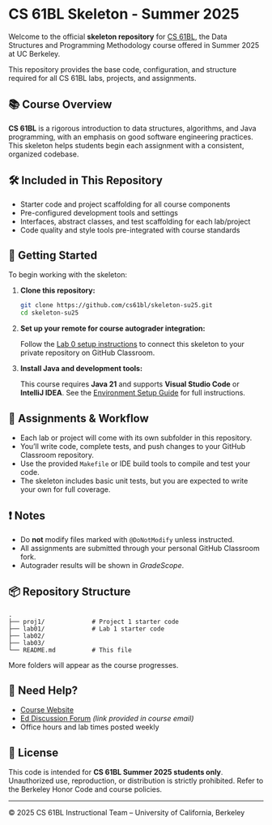 # CS 61BL Skeleton - Summer 2025

Welcome to the official **skeleton repository** for [CS 61BL](https://cs61bl.org/su25/), the Data Structures and Programming Methodology course offered in Summer 2025 at UC Berkeley.

This repository provides the base code, configuration, and structure required for all CS 61BL labs, projects, and assignments.

## 📚 Course Overview

**CS 61BL** is a rigorous introduction to data structures, algorithms, and Java programming, with an emphasis on good software engineering practices. This skeleton helps students begin each assignment with a consistent, organized codebase.

## 🛠️ Included in This Repository

* Starter code and project scaffolding for all course components
* Pre-configured development tools and settings
* Interfaces, abstract classes, and test scaffolding for each lab/project
* Code quality and style tools pre-integrated with course standards

## 🚀 Getting Started

To begin working with the skeleton:

1. **Clone this repository:**

   ```bash
   git clone https://github.com/cs61bl/skeleton-su25.git
   cd skeleton-su25
   ```

2. **Set up your remote for course autograder integration:**

   Follow the [Lab 0 setup instructions](https://cs61bl.org/su25/labs/lab00/) to connect this skeleton to your private repository on GitHub Classroom.

3. **Install Java and development tools:**

   This course requires **Java 21** and supports **Visual Studio Code** or **IntelliJ IDEA**. See the [Environment Setup Guide](https://cs61bl.org/su25/labs/lab00/) for full instructions.

## 🧪 Assignments & Workflow

* Each lab or project will come with its own subfolder in this repository.
* You’ll write code, complete tests, and push changes to your GitHub Classroom repository.
* Use the provided `Makefile` or IDE build tools to compile and test your code.
* The skeleton includes basic unit tests, but you are expected to write your own for full coverage.

## ❗ Notes

* Do **not** modify files marked with `@DoNotModify` unless instructed.
* All assignments are submitted through your personal GitHub Classroom fork.
* Autograder results will be shown in *GradeScope*.

## 📦 Repository Structure

```
.
├── proj1/             # Project 1 starter code
├── lab01/             # Lab 1 starter code
├── lab02/
├── lab03/
└── README.md          # This file
```

More folders will appear as the course progresses.

## 🙋 Need Help?

* [Course Website](https://cs61bl.org/su25/)
* [Ed Discussion Forum](https://edstem.org/us/courses/XXXXX) *(link provided in course email)*
* Office hours and lab times posted weekly

## 📜 License

This code is intended for **CS 61BL Summer 2025 students only**. Unauthorized use, reproduction, or distribution is strictly prohibited. Refer to the Berkeley Honor Code and course policies.

---

© 2025 CS 61BL Instructional Team – University of California, Berkeley
